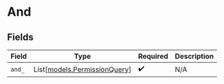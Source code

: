 # And


## Fields

| Field                                                        | Type                                                         | Required                                                     | Description                                                  |
| ------------------------------------------------------------ | ------------------------------------------------------------ | ------------------------------------------------------------ | ------------------------------------------------------------ |
| `and_`                                                       | List[[models.PermissionQuery](../models/permissionquery.md)] | :heavy_check_mark:                                           | N/A                                                          |